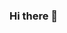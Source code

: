 ### Hi there 👋

<!--
**cidaci2000/cidaci2000** is a ✨ _special_ ✨ repository because its `README.md` (this file) appears on your GitHub profile.

Here are some ideas to get you started:

- 🔭 I’m currently working on Pofessora de Pensamento Computacional
- 🌱 I’m currently learning PROGRAMAÇÃO
- 👯 I’m looking to collaborate on ...
- 🤔 I’m looking for help with Meus alunos
- 💬 Ask me about ...
- 📫 How to reach me: ...
- 😄 Pronouns: ...
- ⚡ Fun fact: ...![image](https://user-images.githubusercontent.com/108874543/179276464-db774c9e-3f41-452e-a488-3fddc5e84cbb.png)

-->
